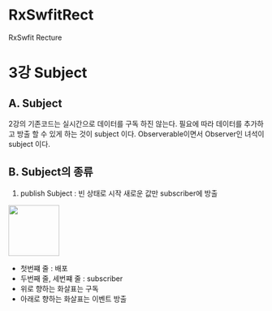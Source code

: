 # RxSwfitRect
RxSwfit Recture

3강 Subject
===========
## A. Subject
2강의 기존코드는 실시간으로 데이터를 구독 하진 않는다. 필요에 따라 데이터를 추가하고 방출 할 수 있게 하는 것이 subject 이다.
Observerable이면서 Observer인 녀석이 subject 이다.

## B. Subject의 종류
1. publish Subject : 빈 상태로 시작 새로운 값만 subscriber에 방출

<img src = "https://github.com/fimuxd/RxSwift/blob/master/Lectures/03_Subjects/1.%20publishsubject.png?raw=truehttps://github.com/fimuxd/RxSwift/blob/master/Lectures/02_Observables/1.%20marble.png?raw=true" height = 100>

* 첫번쨰 줄 : 배포
* 두번째 줄, 세번쨰 줄 : subscriber
* 위로 향하는 화살표는 구독
* 아래로 향하는 화살표는 이벤트 방출
